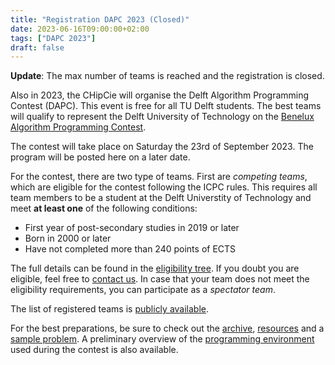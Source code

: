 ```yaml
---
title: "Registration DAPC 2023 (Closed)"
date: 2023-06-16T09:00:00+02:00
tags: ["DAPC 2023"]
draft: false
---
```

**Update**: The max number of teams is reached and the registration is closed.

Also in 2023, the CHipCie will organise the Delft Algorithm Programming Contest (DAPC). This event is free for all TU Delft
students. The best teams will qualify to represent the Delft University of Technology on the [Benelux Algorithm Programming Contest](https://2023.bapc.eu/).

The contest will take place on Saturday the 23rd of September 2023. The program will be posted here on a later date.

For the contest, there are two type of teams. First are *competing teams*, which are eligible for the contest following the ICPC rules.
This requires all team members to be a student at the Delft Universtity of Technology and meet **at least one** of the following conditions:
* First year of post-secondary studies in 2019 or later
* Born in 2000 or later
* Have not completed more than 240 points of ECTS

The full details can be found in the [eligibility tree](https://drive.google.com/file/d/15Wk1nODkAqdUuS6tZnCt2Wrscpvx1QGO/view).
If you doubt you are eligible, feel free to [contact us](/contact).
In case that your team does not meet the eligibility requirements, you can participate as a *spectator team*.

The list of registered teams is [publicly available](https://icpc.global/regionals/finder/BAPC-Preliminaries-2024/teams).

For the best preparations, be sure to check out the [archive](/archive), [resources](/resources) and a [sample problem](/sample).
A preliminary overview of the [programming environment](/systems) used during the contest is also available.
